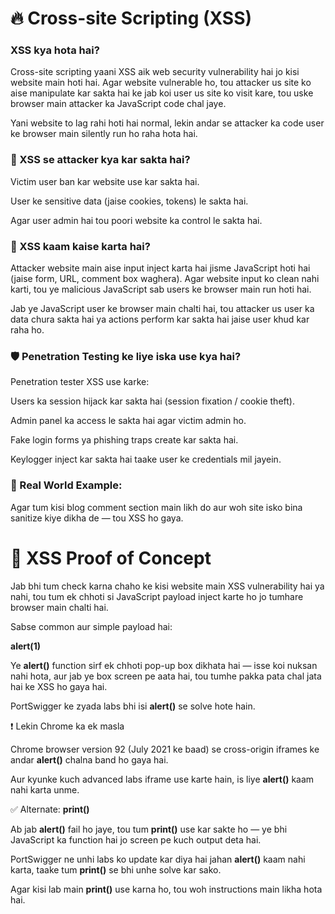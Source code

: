 # 🔥 Cross-site Scripting (XSS)

### XSS kya hota hai?
Cross-site scripting yaani XSS aik web security vulnerability hai jo kisi website main hoti hai. Agar website vulnerable ho, tou attacker us site ko aise manipulate kar sakta hai ke jab koi user us site ko visit kare, tou uske browser main attacker ka JavaScript code chal jaye.

Yani website to lag rahi hoti hai normal, lekin andar se attacker ka code user ke browser main silently run ho raha hota hai.

### 🚨 XSS se attacker kya kar sakta hai?

Victim user ban kar website use kar sakta hai.

User ke sensitive data (jaise cookies, tokens) le sakta hai.

Agar user admin hai tou poori website ka control le sakta hai.

### 🧠 XSS kaam kaise karta hai?

Attacker website main aise input inject karta hai jisme JavaScript hoti hai (jaise form, URL, comment box waghera). Agar website input ko clean nahi karti, tou ye malicious JavaScript sab users ke browser main run hoti hai.

Jab ye JavaScript user ke browser main chalti hai, tou attacker us user ka data chura sakta hai ya actions perform kar sakta hai jaise user khud kar raha ho.

### 🛡️ Penetration Testing ke liye iska use kya hai?

Penetration tester XSS use karke:

Users ka session hijack kar sakta hai (session fixation / cookie theft).

Admin panel ka access le sakta hai agar victim admin ho.

Fake login forms ya phishing traps create kar sakta hai.

Keylogger inject kar sakta hai taake user ke credentials mil jayein.

### 🧪 Real World Example:

Agar tum kisi blog comment section main **<script>alert('Hacked')</script>** likh do aur woh site isko bina sanitize kiye dikha de — tou XSS ho gaya.

# 🧪 XSS Proof of Concept

Jab bhi tum check karna chaho ke kisi website main XSS vulnerability hai ya nahi, tou tum ek chhoti si JavaScript payload inject karte ho jo tumhare browser main chalti hai.

Sabse common aur simple payload hai:

**alert(1)**

Ye **alert()** function sirf ek chhoti pop-up box dikhata hai — isse koi nuksan nahi hota, aur jab ye box screen pe aata hai, tou tumhe pakka pata chal jata hai ke XSS ho gaya hai.

PortSwigger ke zyada labs bhi isi **alert()** se solve hote hain.


❗ Lekin Chrome ka ek masla

Chrome browser version 92 (July 2021 ke baad) se cross-origin iframes ke andar **alert()** chalna band ho gaya hai.

Aur kyunke kuch advanced labs iframe use karte hain, is liye **alert()** kaam nahi karta unme.

✅ Alternate: **print()**

Ab jab **alert()** fail ho jaye, tou tum **print()** use kar sakte ho — ye bhi JavaScript ka function hai jo screen pe kuch output deta hai.

PortSwigger ne unhi labs ko update kar diya hai jahan **alert()** kaam nahi karta, taake tum **print()** se bhi unhe solve kar sako.

Agar kisi lab main **print()** use karna ho, tou woh instructions main likha hota hai.
